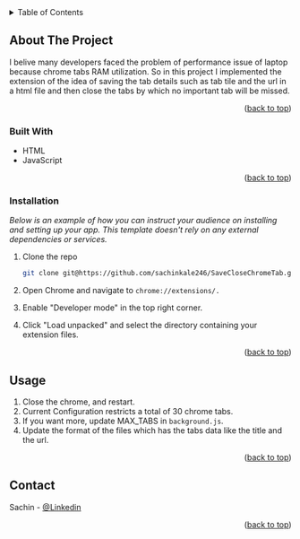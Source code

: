 <!-- TABLE OF CONTENTS -->
<details>
  <summary>Table of Contents</summary>
  <ol>
    <li>
      <a href="#about-the-project">About The Project</a>
      <ul>
        <li><a href="#built-with">Built With</a></li>
      </ul>
    </li>
    <li>
      <a href="#getting-started">Getting Started</a>
      <ul>
        <li><a href="#installation">Installation</a></li>
      </ul>
    </li>
    <li><a href="#usage">Usage</a></li>
    <li><a href="#contact">Contact</a></li>
  </ol>
</details>

<!-- ABOUT THE PROJECT -->
## About The Project

I belive many developers faced the problem of performance issue of laptop
because chrome tabs RAM utilization.
So in this project I implemented the extension of the idea of saving the tab details
such as tab tile and the url in a html file and then close the tabs by which no important tab will be missed.

<p align="right">(<a href="#readme-top">back to top</a>)</p>

### Built With

* HTML
* JavaScript

<p align="right">(<a href="#readme-top">back to top</a>)</p>

### Installation

_Below is an example of how you can instruct your audience on installing and setting up your app. This template doesn't rely on any external dependencies or services._

1. Clone the repo
   ```sh
   git clone git@https://github.com/sachinkale246/SaveCloseChromeTab.git
   ```
2. Open Chrome and navigate to ```chrome://extensions/.```

3. Enable "Developer mode" in the top right corner.

4. Click "Load unpacked" and select the directory containing your extension files.


<p align="right">(<a href="#readme-top">back to top</a>)</p>

<!-- USAGE EXAMPLES -->
## Usage

1. Close the chrome, and restart.
2. Current Configuration restricts a total of 30 chrome tabs.
3. If you want more, update MAX_TABS in ```background.js```.
4. Update the format of the files which has the tabs data like the title and the url.


<p align="right">(<a href="#readme-top">back to top</a>)</p>

<!-- CONTACT -->
## Contact

Sachin - [@Linkedin](https://www.linkedin.com/in/skale2/)

<p align="right">(<a href="#readme-top">back to top</a>)</p>